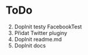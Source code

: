 ToDo
=====

2) Doplnit testy FacebookTest
3) Přidat Twitter pluginy
4) Doplnit readme.md
5) Doplnit docs